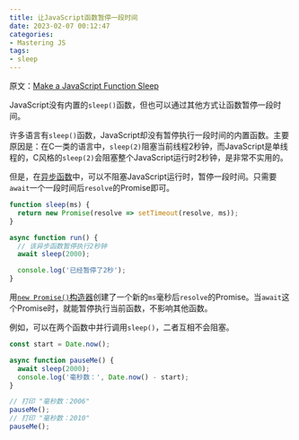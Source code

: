 ```yaml
---
title: 让JavaScript函数暂停一段时间
date: 2023-02-07 00:12:47
categories:
- Mastering JS
tags:
- sleep
---
```


原文：[Make a JavaScript Function Sleep](https://masteringjs.io/tutorials/fundamentals/sleep)

JavaScript没有内置的`sleep()`函数，但也可以通过其他方式让函数暂停一段时间。

<!-- more -->

许多语言有`sleep()`函数，JavaScript却没有暂停执行一段时间的内置函数。主要原因是：在C一类的语言中，`sleep(2)`阻塞当前线程2秒钟，而JavaScript是单线程的，C风格的`sleep(2)`会阻塞整个JavaScript运行时2秒钟，是非常不实用的。

但是，在[异步函数](https://thecodebarbarian.com/async-functions-in-javascript.html)中，可以不阻塞JavaScript运行时，暂停一段时间。只需要`await`一个一段时间后`resolve`的Promise即可。

```javascript
function sleep(ms) {
  return new Promise(resolve => setTimeout(resolve, ms));
}

async function run() {
  // 该异步函数暂停执行2秒钟
  await sleep(2000);

  console.log('已经暂停了2秒');
}
```

用[`new Promise()`构造器](https://masteringjs.io/tutorials/fundamentals/promise#the-promise-constructor)创建了一个新的`ms`毫秒后`resolve`的Promise。当`await`这个Promise时，就能暂停执行当前函数，不影响其他函数。

例如，可以在两个函数中并行调用`sleep()`，二者互相不会阻塞。

```javascript
const start = Date.now();

async function pauseMe() {
  await sleep(2000);
  console.log('毫秒数：', Date.now() - start);
}

// 打印 "毫秒数：2006"
pauseMe();
// 打印 "毫秒数：2010"
pauseMe();
```